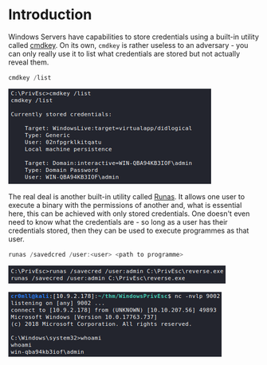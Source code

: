 # Introduction

Windows Servers have capabilities to store credentials using a built-in utility called [cmdkey](https://learn.microsoft.com/en-us/windows-server/administration/windows-commands/cmdkey). On its own, `cmdkey` is rather useless to an adversary - you can only really use it to list what credentials are stored but not actually reveal them.

```powershell
cmdkey /list
```

![](res/Images/Stored%20Credentials/List%20Stored%20Credentials.png)

The real deal is another built-in utility called [Runas](https://learn.microsoft.com/en-us/previous-versions/windows/it-pro/windows-server-2012-r2-and-2012/cc771525(v=ws.11)). It allows one user to execute a binary with the permissions of another and, what is essential here, this can be achieved with only stored credentials. One doesn't even need to know what the credentials are - so long as a user has their credentials stored, then they can be used to execute programmes as that user.

```powershell
runas /savedcred /user:<user> <path to programme>
```

![](res/Images/Stored%20Credentials/Runas%20Admin.png)

![](res/Images/Stored%20Credentials/Runas%20Admin%20Shell%20Returned.png)